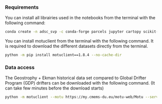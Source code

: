 ### Requirements

You can install all librairies used in the notebooks from the terminal with the following command:

```bash
conda create -n adsc_svp -c conda-forge parcels jupyter cartopy scikit-learn seaborn
```

You can install motuclient from the terminal with the following command. It is required to download the different datasets directly from the terminal.

```bash
python -m pip install motuclient==1.8.4 --no-cache-dir
```

### Data access

The Geostrophy + Ekman historical data set compared to Global Drifter Program (GDP) drifters can be downloaded with the following command. (It can take few minutes before the download starts)

```bash
python -m motuclient --motu https://my.cmems-du.eu/motu-web/Motu --service-id MULTIOBS_GLO_PHY_REP_015_004-TDS --product-id dataset-uv-rep-hourly --longitude-min -49 --longitude-max -41 --latitude-min 59 --latitude-max 62 --date-min "1993-01-01 00:00:00" --date-max "2021-12-31 21:00:00" --depth-min 15 --depth-max 15 --variable uo --variable vo --out-dir ./data/ --out-name geo_ekman_gdp --user <USERNAME> --pwd <PASSWORD>
```